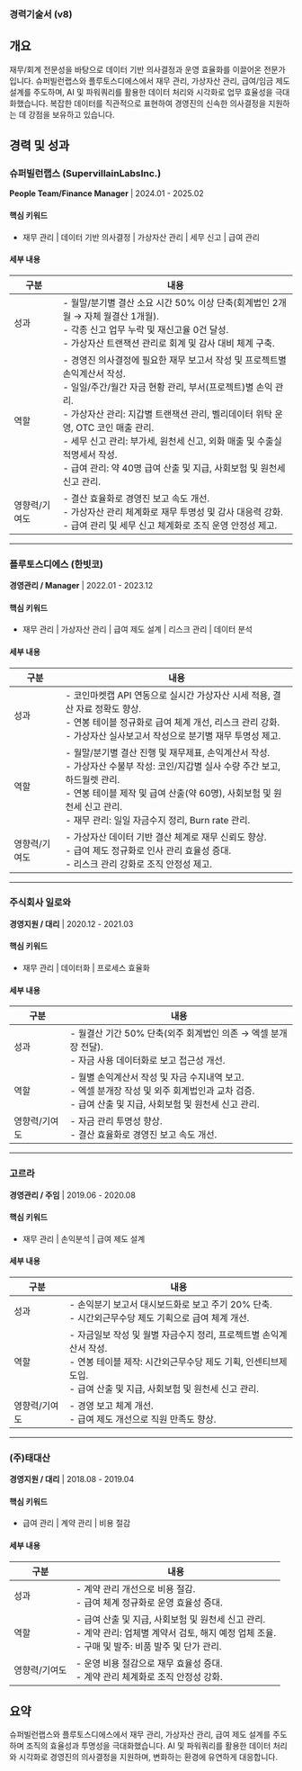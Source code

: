 ### 경력기술서 (v8)

## 개요

재무/회계 전문성을 바탕으로 데이터 기반 의사결정과 운영 효율화를 이끌어온 전문가입니다. 슈퍼빌런랩스와 플루토스디에스에서 재무 관리, 가상자산 관리, 급여/임금 제도 설계를 주도하며, AI 및 파워쿼리를 활용한 데이터 처리와 시각화로 업무 효율성을 극대화했습니다. 복잡한 데이터를 직관적으로 표현하여 경영진의 신속한 의사결정을 지원하는 데 강점을 보유하고 있습니다.

## 경력 및 성과

### 슈퍼빌런랩스 (SupervillainLabsInc.)

**People Team/Finance Manager** | 2024.01 - 2025.02

#### 핵심 키워드

- 재무 관리 | 데이터 기반 의사결정 | 가상자산 관리 | 세무 신고 | 급여 관리

#### 세부 내용

| 구분 | 내용 |
| --- | --- |
| 성과 | \- 월말/분기별 결산 소요 시간 50% 이상 단축(회계법인 2개월 → 자체 월결산 1개월).<br>- 각종 신고 업무 누락 및 재신고율 0건 달성.<br>- 가상자산 트랜잭션 관리로 회계 및 감사 대비 체계 구축. |
| 역할 | \- 경영진 의사결정에 필요한 재무 보고서 작성 및 프로젝트별 손익계산서 작성.<br>- 일일/주간/월간 자금 현황 관리, 부서(프로젝트)별 손익 관리.<br>- 가상자산 관리: 지갑별 트랜잭션 관리, 벨리데이터 위탁 운영, OTC 코인 매출 관리.<br>- 세무 신고 관리: 부가세, 원천세 신고, 외화 매출 및 수출실적명세서 작성.<br>- 급여 관리: 약 40명 급여 산출 및 지급, 사회보험 및 원천세 신고 관리. |
| 영향력/기여도 | \- 결산 효율화로 경영진 보고 속도 개선.<br>- 가상자산 관리 체계화로 재무 투명성 및 감사 대응력 강화.<br>- 급여 관리 및 세무 신고 체계화로 조직 운영 안정성 제고. |

---

### 플루토스디에스 (한빗코)

**경영관리 / Manager** | 2022.01 - 2023.12

#### 핵심 키워드

- 재무 관리 | 가상자산 관리 | 급여 제도 설계 | 리스크 관리 | 데이터 분석

#### 세부 내용

| 구분 | 내용 |
| --- | --- |
| 성과 | \- 코인마켓캡 API 연동으로 실시간 가상자산 시세 적용, 결산 자료 정확도 향상.<br>- 연봉 테이블 정규화로 급여 체계 개선, 리스크 관리 강화.<br>- 가상자산 실사보고서 작성으로 분기별 재무 투명성 제고. |
| 역할 | \- 월말/분기별 결산 진행 및 재무제표, 손익계산서 작성.<br>- 가상자산 수불부 작성: 코인/지갑별 실사 수량 주간 보고, 하드월렛 관리.<br>- 연봉 테이블 제작 및 급여 산출(약 60명), 사회보험 및 원천세 신고 관리.<br>- 재무 관리: 일일 자금수지 정리, Burn rate 관리. |
| 영향력/기여도 | \- 가상자산 데이터 기반 결산 체계로 재무 신뢰도 향상.<br>- 급여 제도 정규화로 인사 관리 효율성 증대.<br>- 리스크 관리 강화로 조직 안정성 제고. |

---

### 주식회사 일로와

**경영지원 / 대리** | 2020.12 - 2021.03

#### 핵심 키워드

- 재무 관리 | 데이터화 | 프로세스 효율화

#### 세부 내용

| 구분 | 내용 |
| --- | --- |
| 성과 | \- 월결산 기간 50% 단축(외주 회계법인 의존 → 엑셀 분개장 전달).<br>- 자금 사용 데이터화로 보고 접근성 개선. |
| 역할 | \- 월별 손익계산서 작성 및 자금 수지내역 보고.<br>- 엑셀 분개장 작성 및 외주 회계법인과 교차 검증.<br>- 급여 산출 및 지급, 사회보험 및 원천세 신고 관리. |
| 영향력/기여도 | \- 자금 관리 투명성 향상.<br>- 결산 효율화로 경영진 보고 속도 개선. |

---

### 고르라

**경영관리 / 주임** | 2019.06 - 2020.08

#### 핵심 키워드

- 재무 관리 | 손익분석 | 급여 제도 설계

#### 세부 내용

| 구분 | 내용 |
| --- | --- |
| 성과 | \- 손익분기 보고서 대시보드화로 보고 주기 20% 단축.<br>- 시간외근무수당 제도 기획으로 급여 체계 개선. |
| 역할 | \- 자금일보 작성 및 월별 자금수지 정리, 프로젝트별 손익계산서 작성.<br>- 연봉 테이블 제작: 시간외근무수당 제도 기획, 인센티브제 도입.<br>- 급여 산출 및 지급, 사회보험 및 원천세 신고 관리. |
| 영향력/기여도 | \- 경영 보고 체계 개선.<br>- 급여 제도 개선으로 직원 만족도 향상. |

---

### (주)태대산

**경영지원 / 대리** | 2018.08 - 2019.04

#### 핵심 키워드

- 급여 관리 | 계약 관리 | 비용 절감

#### 세부 내용

| 구분 | 내용 |
| --- | --- |
| 성과 | \- 계약 관리 개선으로 비용 절감.<br>- 급여 체계 정규화로 운영 효율성 증대. |
| 역할 | \- 급여 산출 및 지급, 사회보험 및 원천세 신고 관리.<br>- 계약 관리: 업체별 계약서 검토, 해지 예정 업체 조율.<br>- 구매 및 발주: 비품 발주 및 단가 관리. |
| 영향력/기여도 | \- 운영 비용 절감으로 재무 효율성 증대.<br>- 계약 관리 체계화로 조직 안정성 강화. |

## 요약

슈퍼빌런랩스와 플루토스디에스에서 재무 관리, 가상자산 관리, 급여 제도 설계를 주도하며 조직의 효율성과 투명성을 극대화했습니다. AI 및 파워쿼리를 활용한 데이터 처리와 시각화로 경영진의 의사결정을 지원하며, 변화하는 환경에 유연하게 대응합니다.